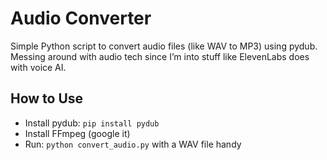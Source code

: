 # Audio Converter
Simple Python script to convert audio files (like WAV to MP3) using pydub. Messing around with audio tech since I’m into stuff like ElevenLabs does with voice AI.  

## How to Use
- Install pydub: `pip install pydub`  
- Install FFmpeg (google it)  
- Run: `python convert_audio.py` with a WAV file handy  